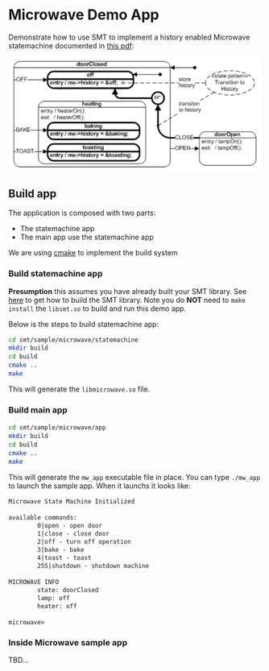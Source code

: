 # Microwave Demo App

Demonstrate how to use SMT to implement a history enabled Microwave statemachine documented in [this pdf](http://www.state-machine.com/doc/Pattern_History.pdf):

![image](/img/2CmLgW11.png)

## Build app

The application is composed with two parts:

* The statemachine app
* The main app use the statemachine app

We are using [cmake](https://cmake.org) to implement the build system

### Build statemachine app

**Presumption** this assumes you have already built your SMT library. See [here](../../README.md) to get how to build the SMT library. Note you do **NOT** need to `make install` the `libsmt.so` to build and run this demo app.

Below is the steps to build statemachine app:

```bash
cd smt/sample/microwave/statemachine
mkdir build
cd build
cmake ..
make
```

This will generate the `libmicrowave.so` file.

### Build main app

```bash
cd smt/sample/microwave/app
mkdir build
cd build
cmake ..
make
```

This will generate the `mw_app` executable file in place. You can type `./mw_app` to launch the sample app. When it launchs it looks like:

```
Microwave State Machine Initialized

available commands: 
        0|open - open door
        1|close - close door
        2|off - turn off operation
        3|bake - bake
        4|toast - toast
        255|shutdown - shutdown machine

MICROWAVE INFO
        state: doorClosed
        lamp: off
        heater: off

microwave>
```

### Inside Microwave sample app

TBD...

